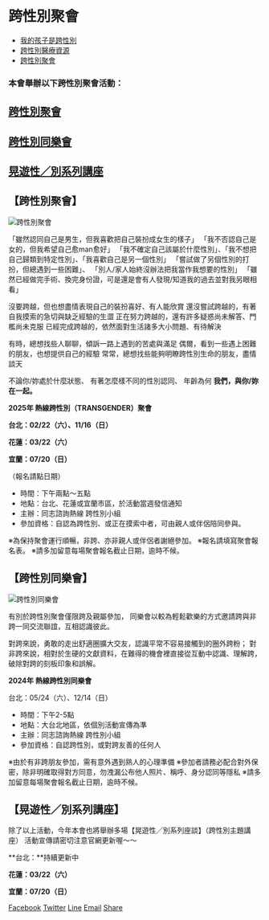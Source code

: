 # 跨性別聚會

-   [我的孩子是跨性別](/pagegeneral/3489)
-   [跨性別醫療資源](/pagegeneral/3244)
-   [跨性別聚會](/pagegeneral/2843)

### 本會舉辦以下跨性別聚會活動：

## [跨性別聚會](#aaa)

## [跨性別同樂會](#bbb)

## [晃遊性／別系列講座](#)

## 【跨性別聚會】

![跨性別聚會](https://hotline.org.tw/sites/hotline.org.tw/files/styles/width1140/public/field_insert_page_general/25398200_2593192510821456_3037855382126400154_o_small.png?itok=vE81XL3q)

「雖然認同自己是男生，但我喜歡把自己裝扮成女生的樣子」 「我不否認自己是女的，但我希望自己愈man愈好」 「我不確定自己該屬於什麼性別」、「我不想把自己歸類到特定性別」、「我喜歡自己是另一個性別」 「嘗試做了另個性別的打扮，但總遇到一些困難」、 「別人/家人始終沒辦法把我當作我想要的性別」 「雖然已經做完手術、換完身份證，可是還是會有人發現/知道我的過去並對我另眼相看」

沒要跨越，但也想盡情表現自己的裝扮喜好、有人能欣賞 還沒嘗試跨越的，有著自我摸索的急切與缺乏經驗的生澀 正在努力跨越的，還有許多疑惑尚未解答、門檻尚未克服 已經完成跨越的，依然面對生活諸多大小問題、有待解決

有時，總想找些人聊聊，傾訴一路上遇到的苦處與滿足 偶爾，看到一些遇上困難的朋友，也想提供自己的經驗 常常，總想找些能夠明瞭跨性別生命的朋友，盡情談天

不論你/妳處於什麼狀態、 有著怎麼樣不同的性別認同、 年齡為何 **我們，與你/妳在一起。**

**2025年 熱線跨性別（TRANSGENDER）聚會**

**台北：02/22（六）、11/16（日）**

**花蓮：03/22（六）**

**宜蘭：07/20（日）**

（報名請點日期）  

-   時間：下午兩點～五點
-   地點：台北、花蓮或宜蘭市區，於活動當週發信通知
-   主辦：同志諮詢熱線 跨性別小組
-   參加資格：自認為跨性別、或正在摸索中者，可由親人或伴侶陪同參與。

※為保持聚會運行順暢，非跨、亦非親人或伴侶者謝絕參加。 ※報名請填寫聚會報名表。 ※請多加留意每場聚會報名截止日期，逾時不候。

## 【跨性別同樂會】

![跨性別同樂會](https://hotline.org.tw/sites/hotline.org.tw/files/styles/width1140/public/field_insert_page_general/%E8%B7%A8%E6%80%A7%E5%88%A5%E5%90%8C%E6%A8%82%E6%9C%83_%E5%B0%8F.png?itok=o-1Bn0bK)

有別於跨性別聚會僅限跨及親屬參加， 同樂會以較為輕鬆歡樂的方式邀請跨與非跨一同交流聯誼，互相認識彼此。

對跨來說，勇敢的走出舒適圈擴大交友，認識平常不容易接觸到的圈外跨粉； 對非跨來說，相對於生硬的文獻資料，在難得的機會裡直接從互動中認識、理解跨，破除對跨的刻板印象和誤解。

**2024年 熱線跨性別同樂會**

台北：05/24（六）、12/14（日）

-   時間：下午2-5點
-   地點：大台北地區，依個別活動宣傳為準
-   主辦：同志諮詢熱線 跨性別小組
-   參加資格：自認跨性別，或對跨友善的任何人

※由於有非跨朋友參加，需有意外遇到熟人的心理準備 ※參加者請務必配合對外保密，除非明確取得對方同意，勿洩漏公布他人照片、稱呼、身分認同等隱私 ※請多加留意每場聚會報名截止日期，逾時不候。

## 【晃遊性／別系列講座】

除了以上活動，今年本會也將舉辦多場【晃遊性╱別系列座談】（跨性別主題講座） 活動宣傳請密切注意官網更新喔～～

**台北：**持續更新中

**花蓮：03/22（六）**

**宜蘭：07/20（日）**

[Facebook](/#facebook) [Twitter](/#twitter) [Line](/#line) [Email](/#email) [Share](https://www.addtoany.com/share#url=https%3A%2F%2Fhotline.org.tw%2Fpagegeneral%2F2843&title=%E8%B7%A8%E6%80%A7%E5%88%A5%E8%81%9A%E6%9C%83)
<!-- tcd_original_link https://hotline.org.tw/pagegeneral/2843 -->
